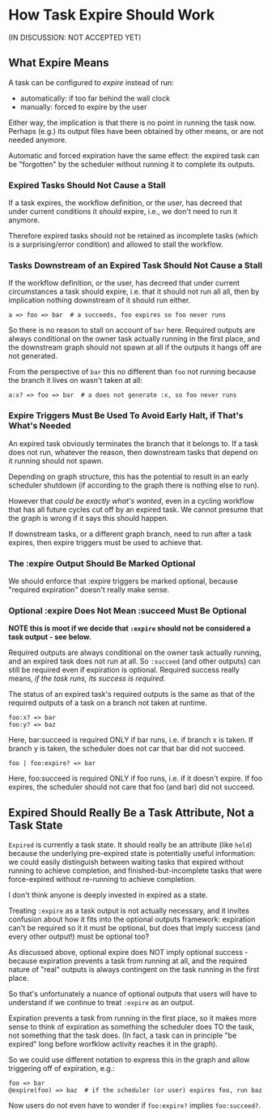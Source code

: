 # How Task Expire Should Work

(IN DISCUSSION: NOT ACCEPTED YET)

## What Expire Means

A task can be configured to *expire* instead of run:
- automatically: if too far behind the wall clock
- manually: forced to expire by the user

Either way, the implication is that there is no point in running the task now.
Perhaps (e.g.) its output files have been obtained by other means, or are
not needed anymore.

Automatic and forced expiration have the same effect: the expired task can be
"forgotten" by the scheduler without running it to complete its outputs.


### Expired Tasks Should Not Cause a Stall

If a task expires, the workflow definition, or the user, has decreed that under
current conditions it *should* expire, i.e., we don't need to run it anymore.

Therefore expired tasks should not be retained as incomplete tasks (which is a
surprising/error condition) and allowed to stall the workflow.

### Tasks Downstream of an Expired Task Should Not Cause a Stall

If the workflow definition, or the user, has decreed that under current
circumstances a task should expire, i.e. that it should not run all all, then
by implication nothing downstream of it should run either.


```
a => foo => bar  # a succeeds, foo expires so foo never runs
```
So there is no reason to stall on account of `bar` here. Required outputs are
always conditional on the owner task actually running in the first place, and
the downstream graph should not spawn at all if the outputs it hangs off are
not generated.

From the perspective of `bar` this no different than `foo` not running
because the branch it lives on wasn't taken at all:

```
a:x? => foo => bar  # a does not generate :x, so foo never runs
```

### Expire Triggers Must Be Used To Avoid Early Halt, if That's What's Needed

An expired task obviously terminates the branch that it belongs to. If a task
does not run, whatever the reason, then downstream tasks that depend on it
running should not spawn.

Depending on graph structure, this has the potential to result in an early
scheduler shutdown (if according to the graph there is nothing else to run).

However that *could be exactly what's wanted*, even in a cycling workflow that
has all future cycles cut off by an expired task. We cannot presume that the
graph is wrong if it says this should happen.

If downstream tasks, or a different graph branch, need to run after a task
expires, then expire triggers must be used to achieve that.

### The :expire Output Should Be Marked Optional


We should enforce that :expire triggers be marked optional, because "required
expiration" doesn't really make sense.

### Optional :expire Does Not Mean :succeed Must Be Optional

**NOTE this is moot if we decide that `:expire` should not be considered a
task output - see below.**

Required outputs are always conditional on the owner task actually running, and
an expired task does not run at all. So `:succeed` (and other outputs) can
still be required even if expiration is optional. Required success really
means, *if the task runs, its success is required*.

The status of an expired task's required outputs is the same as that of the
required outputs of a task on a branch not taken at runtime.

```
foo:x? => bar
foo:y? => baz
```

Here, bar:succeed is required ONLY if bar runs, i.e. if branch x is taken. If
branch y is taken, the scheduler does not car that bar did not succeed.

```
foo | foo:expire? => bar
```

Here, foo:succeed is required ONLY if foo runs, i.e. if it doesn't expire. If
foo expires, the scheduler should not care that foo (and bar) did not succeed.

## Expired Should Really Be a Task Attribute, Not a Task State

`Expired` is currently a task state. It should really be an attribute (like
`held`) because the underlying pre-expired state is potentially useful
information: we could easily distinguish between waiting tasks that expired
without running to achieve completion, and finished-but-incomplete tasks that
were force-expired without re-running to achieve completion.

I don't think anyone is deeply invested in expired as a state.

Treating `:expire` as a task output is not actually necessary, and it invites
confusion about how it fits into the optional outputs framework: expiration
can't be required so it it must be optional, but does that imply success (and
every other output!) must be optional too?

As discussed above, optional expire does NOT imply optional success - because
expiration prevents a task from running at all, and the required nature of 
"real" outputs is always contingent on the task running in the first place.

So that's unfortunately a nuance of optional outputs that users will have to
understand if we continue to treat `:expire` as an output.

Expiration prevents a task from running in the first place, so it makes more
sense to think of expiration as something the scheduler does TO the task, not
something that the task does. (In fact, a task can in principle "be expired"
long before worfklow activity reaches it in the graph).

So we could use different notation to express this in the graph and allow
triggering off of expiration, e.g.:

```
foo => bar
@expire(foo) => baz  # if the scheduler (or user) expires foo, run baz
```

Now users do not even have to wonder if `foo:expire?` implies `foo:succeed?`.
